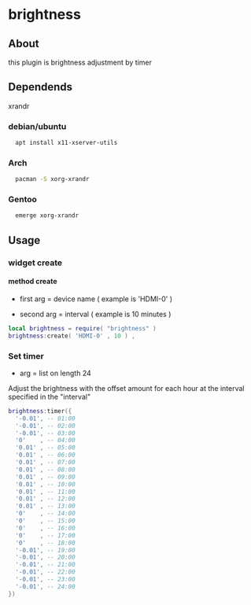 brightness
==========

## About

this plugin is brightness adjustment by timer

## Dependends

xrandr

### debian/ubuntu
``` bash
  apt install x11-xserver-utils
```

### Arch
``` bash
  pacman -S xorg-xrandr
```

### Gentoo
``` bash
  emerge xorg-xrandr
```


## Usage

### widget create

#### method create

  * first arg = device name ( example is 'HDMI-0' )

  * second arg = interval ( example is 10 minutes )

  ``` lua
  local brightness = require( "brightness" )
  brightness:create( 'HDMI-0' , 10 ) ,
  ```

### Set timer

  * arg = list on length 24

  Adjust the brightness with the offset amount for each hour at the interval specified in the "interval"

  ``` lua
  brightness:timer({
    '-0.01', -- 01:00
    '-0.01', -- 02:00
    '-0.01', -- 03:00
    '0'    , -- 04:00
    '0.01' , -- 05:00
    '0.01' , -- 06:00
    '0.01' , -- 07:00
    '0.01' , -- 08:00
    '0.01' , -- 09:00
    '0.01' , -- 10:00
    '0.01' , -- 11:00
    '0.01' , -- 12:00
    '0.01' , -- 13:00
    '0'    , -- 14:00
    '0'    , -- 15:00
    '0'    , -- 16:00
    '0'    , -- 17:00
    '0'    , -- 18:00
    '-0.01', -- 19:00
    '-0.01', -- 20:00
    '-0.01', -- 21:00
    '-0.01', -- 22:00
    '-0.01', -- 23:00
    '-0.01', -- 24:00
  })
  ```
